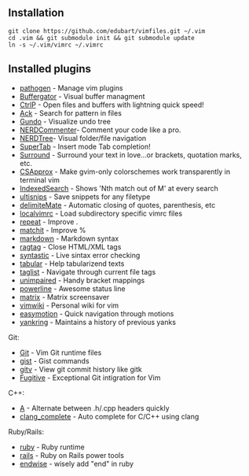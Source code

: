 ## Installation

    git clone https://github.com/edubart/vimfiles.git ~/.vim
    cd .vim && git submodule init && git submodule update
    ln -s ~/.vim/vimrc ~/.vimrc

## Installed plugins

* [pathogen](https://github.com/tpope/vim-pathogen/) - Manage vim plugins
* [Buffergator](https://github.com/vim-scripts/Buffergator) - Visual buffer managment
* [CtrlP](https://github.com/kien/ctrlp.vim) - Open files and buffers with lightning quick speed!
* [Ack](https://github.com/mileszs/ack.vim) - Search for pattern in files
* [Gundo](https://github.com/sjl/gundo.vim) - Visualize undo tree
* [NERDCommenter](https://github.com/scrooloose/nerdcommenter)- Comment your code like a pro.
* [NERDTree](https://github.com/scrooloose/nerdtree)- Visual folder/file navigation
* [SuperTab](https://github.com/ervandew/supertab) - Insert mode Tab completion!
* [Surround](https://github.com/vim-scripts/surround.vim) - Surround your text in love...or brackets, quotation marks, etc.
* [CSApprox](https://github.com/godlygeek/csapprox) - Make gvim-only colorschemes work transparently in terminal vim
* [IndexedSearch](https://github.com/vim-scripts/IndexedSearch) - Shows 'Nth match out of M' at every search
* [ultisnips](https://github.com/SirVer/ultisnips) - Save snippets for any filetype
* [delimiteMate](https://github.com/vim-scripts/delimitMate.vim) - Automatic closing of quotes, parenthesis, etc
* [localvimrc](https://github.com/vim-scripts/localvimrc) - Load subdirectory specific vimrc files
* [repeat](https://github.com/tpope/vim-repeat) - Improve .
* [matchit](https://github.com/vim-scripts/matchit.zip) - Improve %
* [markdown](https://github.com/tpope/vim-markdown) - Markdown syntax
* [ragtag](https://github.com/tpope/vim-ragtag) - Close HTML/XML tags
* [syntastic](https://github.com/scrooloose/syntastic) - Live sintax error checking
* [tabular](https://github.com/godlygeek/tabular) - Help tabularizend texts
* [taglist](https://github.com/vim-scripts/taglist.vim) - Navigate through current file tags
* [unimpaired](https://github.com/tpope/vim-unimpaired) - Handy bracket mappings
* [powerline](https://github.com/Lokaltog/vim-powerline) - Awesome status line
* [matrix](https://github.com/mattn/gist-vim) - Matrix screensaver
* [vimwiki](https://github.com/vim-scripts/vimwiki) - Personal wiki for vim
* [easymotion](https://github.com/Lokaltog/vim-easymotion) - Quick navigation through motions
* [yankring](https://github.com/vim-scripts/YankRing.vim) - Maintains a history of previous yanks

Git:
* [Git](https://github.com/tpope/vim-git) - Vim Git runtime files
* [gist](https://github.com/mattn/gist-vim) - Gist commands
* [gitv](https://github.com/gregsexton/gitv) - View git commit history like gitk
* [Fugitive](https://github.com/tpope/vim-fugitive) - Exceptional Git intigration for Vim

C++:
* [A](https://github.com/vim-scripts/a.vim) - Alternate between .h/.cpp headers quickly
* [clang_complete](https://github.com/Rip-Rip/clang_complete) - Auto complete for C/C++ using clang

Ruby/Rails:
* [ruby](https://github.com/vim-ruby/vim-ruby) - Ruby runtime
* [rails](https://github.com/tpope/vim-rails) - Ruby on Rails power tools
* [endwise](https://github.com/tpope/vim-endwise) - wisely add "end" in ruby

